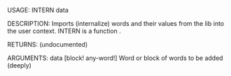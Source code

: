 USAGE:
     INTERN data 

DESCRIPTION:
     Imports (internalize) words and their values from the lib into the user context.
     INTERN is a function .

RETURNS:
    (undocumented)

ARGUMENTS:
    data [block! any-word!]
        Word or block of words to be added (deeply)
